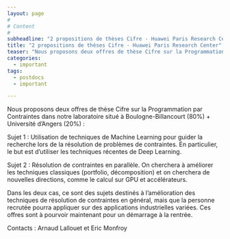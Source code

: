 ```yaml
---
layout: page
#
# Content
#
subheadline: "2 propositions de thèses Cifre - Huawei Paris Research Center"
title: "2 propositions de thèses Cifre - Huawei Paris Research Center"
teaser: "Nous proposons deux offres de thèse Cifre sur la Programmation par Contraintes dans notre laboratoire situé à Boulogne-Billancourt (80%) + Université d’Angers (20%)"
categories:
  - important
tags:
  - postdocs
  - important

---
```


Nous proposons deux offres de thèse Cifre sur la Programmation par Contraintes dans notre laboratoire situé à Boulogne-Billancourt (80%) + Université d’Angers (20%) :

 
Sujet 1 : Utilisation de techniques de Machine Learning pour guider la recherche lors de la résolution de problèmes de contraintes.  En particulier, le but est d’utiliser les techniques récentes de Deep Learning.


Sujet 2 : Résolution de contraintes en parallèle.  On cherchera à améliorer les techniques classiques (portfolio, décomposition) et on cherchera de nouvelles directions, comme le calcul sur GPU et accélérateurs.

Dans les deux cas, ce sont des sujets destinés à l’amélioration des techniques de résolution de contraintes en général, mais que la personne recrutée pourra appliquer sur des applications industrielles variées.  Ces offres sont à pourvoir maintenant pour un démarrage à la rentrée. 

Contacts : Arnaud Lallouet et Eric Monfroy